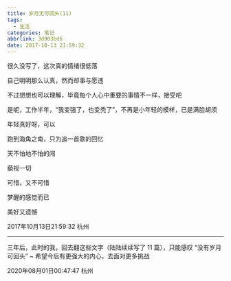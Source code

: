 ```yaml
---
title: 岁月无可回头(11)
tags:
  - 生活
categories: 笔记
abbrlink: 3d903bd6
date: 2017-10-13 21:59:32
---
```


很久没写了，这次真的情绪很低落

自己明明那么认真，然而却事与愿违

不过想想也可以理解，毕竟每个人心中重要的事情不一样，接受吧

是呢，工作半年，“我变强了，也变秃了”，不再是小年轻的模样，已是满脸胡须

年轻真好呀，可以

跑到海角之南，只为追一首歌的回忆

天不怕地不怕的闯

藐视一切

可惜，又不可惜

梦醒的感觉而已

美好又遗憾

2017年10月13日21:59:32 杭州

---

三年后，此时的我，回去翻这些文字（陆陆续续写了 11 篇），只能感叹 “没有岁月可回头” ~ 希望今后有更强大的内心，去面对更多挑战

2020年08月01日00:47:47 杭州
